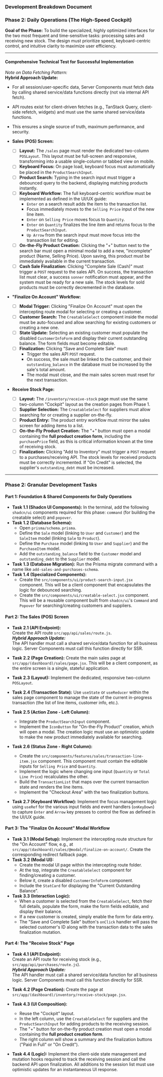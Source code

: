 ### **Development Breakdown Document**

### **Phase 2: Daily Operations (The High-Speed Cockpit)**

**Goal of the Phase:** To build the specialized, highly optimized interfaces for the two most frequent and time-sensitive tasks: processing sales and receiving new stock. The design must prioritize speed, keyboard-centric control, and intuitive clarity to maximize user efficiency.

---

#### **Comprehensive Technical Test for Successful Implementation**

_Note on Data Fetching Pattern:_  
**Hybrid Approach Update:**

- For all session/user-specific data, Server Components must fetch data by calling shared service/data functions directly (not via internal API fetch).
- API routes exist for client-driven fetches (e.g., TanStack Query, client-side refetch, widgets) and must use the same shared service/data functions.
- This ensures a single source of truth, maximum performance, and security.

- **Sales (POS) Screen:**
  - [ ] **Layout:** The `/sales` page must render the dedicated two-column `POSLayout`. This layout must be full-screen and responsive, transforming into a usable single-column or tabbed view on mobile.
  - [ ] **Keyboard Focus:** On page load, keyboard focus must automatically be placed in the `ProductSearchInput`.
  - [ ] **Product Search:** Typing in the search input must trigger a debounced query to the backend, displaying matching products instantly.
  - [ ] **Keyboard Workflow:** The full keyboard-centric workflow must be implemented as defined in the UI/UX guide:
    - `Enter` on a search result adds the item to the transaction list.
    - Focus immediately moves to the `Selling Price` input of the new line item.
    - `Enter` on `Selling Price` moves focus to `Quantity`.
    - `Enter` on `Quantity` finalizes the line item and returns focus to the `ProductSearchInput`.
    - `Up Arrow` from the search input must move focus into the transaction list for editing.
  - [ ] **On-the-Fly Product Creation:** Clicking the "+" button next to the search bar must open a minimal modal to add a new, "incomplete" product (Name, Selling Price). Upon saving, this product must be immediately available in the current transaction.
  - [ ] **Cash Sale Finalization:** Clicking "Complete Sale (Cash)" must trigger a `POST` request to the sales API. On success, the transaction list must clear, a success `sonner` notification must appear, and the system must be ready for a new sale. The stock levels for sold products must be correctly decremented in the database.
- **"Finalize On Account" Workflow:**
  - [ ] **Modal Trigger:** Clicking "Finalize On Account" must open the intercepting route modal for selecting or creating a customer.
  - [ ] **Customer Search:** The `CreatableSelect` component inside the modal must be auto-focused and allow searching for existing customers or creating a new one.
  - [ ] **State Update:** Selecting an existing customer must populate the disabled `CustomerInfoForm` and display their current outstanding balance. The form fields must become editable.
  - [ ] **Finalization:** Clicking "Save and Complete Sale" must:
    - Trigger the sales API `POST` request.
    - On success, the sale must be linked to the customer, and their `outstanding_balance` in the database must be increased by the sale's total amount.
    - The modal must close, and the main sales screen must reset for the next transaction.
- **Receive Stock Page:**
  - [ ] **Layout:** The `/inventory/receive-stock` page must use the same two-column "Cockpit" layout as the creation pages from Phase 1.
  - [ ] **Supplier Selection:** The `CreatableSelect` for suppliers must allow searching for or creating a supplier on-the-fly.
  - [ ] **Product Entry:** The product entry workflow must mirror the sales screen for adding items to a list.
  - [ ] **On-the-Fly Product Creation:** The "+" button must open a modal containing the **full product creation form**, including the `purchasePrice` field, as this is critical information known at the time of receiving stock.
  - [ ] **Finalization:** Clicking "Add to Inventory" must trigger a `POST` request to a purchases/receiving API. The stock levels for received products must be correctly incremented. If "On Credit" is selected, the supplier's `outstanding_debt` must be increased.

---

### **Phase 2: Granular Development Tasks**

#### **Part 1: Foundation & Shared Components for Daily Operations**

- **Task 1.1 (Shadcn UI Components):** In the terminal, add the following `shadcn/ui` components required for this phase: `command` (for building the creatable select) and `popover`.
- **Task 1.2 (Database Schema):**
  - Open `prisma/schema.prisma`.
  - Define the `Sale` model (linking to `User` and `Customer`) and the `SaleItem` model (linking `Sale` to `Product`).
  - Define the `Purchase` model (linking to `User` and `Supplier`) and the `PurchaseItem` model.
  - Add the `outstanding_balance` field to the `Customer` model and `outstanding_debt` to the `Supplier` model.
- **Task 1.3 (Database Migration):** Run the Prisma migrate command with a name like `add-sales-and-purchases-schema`.
- **Task 1.4 (Specialized Components):**
  - Create the `src/components/ui/product-search-input.jsx` component. This will be a client component that encapsulates the logic for debounced searching.
  - Create the `src/components/ui/creatable-select.jsx` component. This will be a reusable component built from `shadcn/ui`'s `Command` and `Popover` for searching/creating customers and suppliers.

#### **Part 2: The Sales (POS) Screen**

- **Task 2.1 (API Endpoint):**  
  Create the API route `src/app/api/sales/route.js`.  
  _**Hybrid Approach Update:**_  
  The API handler must call a shared service/data function for all business logic. Server Components must call this function directly for SSR.

- **Task 2.2 (Page Creation):** Create the main sales page at `src/app/(dashboard)/sales/page.jsx`. This will be a client component, as the entire screen is a single, stateful application.
- **Task 2.3 (Layout):** Implement the dedicated, responsive two-column `POSLayout`.
- **Task 2.4 (Transaction State):** Use `useState` or `useReducer` within the sales page component to manage the state of the current in-progress transaction (the list of line items, customer info, etc.).
- **Task 2.5 (Action Zone - Left Column):**
  - Integrate the `ProductSearchInput` component.
  - Implement the `IconButton` for "On-the-Fly Product" creation, which will open a modal. The creation logic must use an optimistic update to make the new product immediately available for searching.
- **Task 2.6 (Status Zone - Right Column):**
  - Create the `src/components/features/sales/transaction-line-item.jsx` component. This component must contain the editable inputs for `Selling Price` and `Quantity`.
  - Implement the logic where changing one input (`Quantity` or `Total Line Price`) recalculates the other.
  - Build the `TransactionList` that maps over the current transaction state and renders the line items.
  - Implement the "Checkout Area" with the two finalization buttons.
- **Task 2.7 (Keyboard Workflow):** Implement the focus management logic using `useRef` for the various input fields and event handlers (`onKeyDown`) to capture `Enter` and `Arrow` key presses to control the flow as defined in the UI/UX guide.

#### **Part 3: The "Finalize On Account" Modal Workflow**

- **Task 3.1 (Modal Setup):** Implement the intercepting route structure for the "On Account" flow, e.g., at `src/app/(dashboard)/sales/@modal/finalize-on-account/`. Create the corresponding redirect fallback page.
- **Task 3.2 (Modal UI):**
  - Create the modal UI page within the intercepting route folder.
  - At the top, integrate the `CreatableSelect` component for finding/creating a customer.
  - Below it, create a disabled `CustomerInfoForm` component.
  - Include the `StatCard` for displaying the "Current Outstanding Balance".
- **Task 3.3 (Interaction Logic):**
  - When a customer is selected from the `CreatableSelect`, fetch their full details, populate the form, make the form fields editable, and display their balance.
  - If a new customer is created, simply enable the form for data entry.
  - The "Save and Complete Sale" button's `onClick` handler will pass the selected customer's ID along with the transaction data to the sales finalization mutation.

#### **Part 4: The "Receive Stock" Page**

- **Task 4.1 (API Endpoint):**  
  Create an API route for receiving stock (e.g., `src/app/api/purchases/route.js`).  
  _**Hybrid Approach Update:**_  
  The API handler must call a shared service/data function for all business logic. Server Components must call this function directly for SSR.

- **Task 4.2 (Page Creation):** Create the page at `src/app/(dashboard)/inventory/receive-stock/page.jsx`.
- **Task 4.3 (UI Composition):**
  - Reuse the "Cockpit" layout.
  - In the left column, use the `CreatableSelect` for suppliers and the `ProductSearchInput` for adding products to the receiving session.
  - The "+" button for on-the-fly product creation must open a modal containing the **full product creation form**.
  - The right column will show a summary and the finalization buttons ("Paid in Full" or "On Credit").
- **Task 4.4 (Logic):** Implement the client-side state management and mutation hooks required to track the receiving session and call the backend API upon finalization. All additions to the session list must use optimistic updates for an instantaneous UI response.
